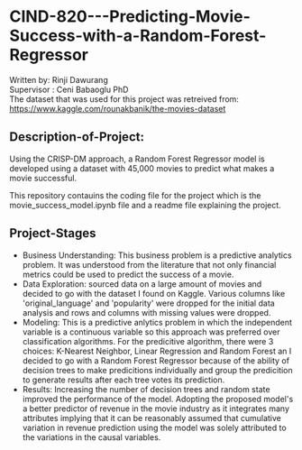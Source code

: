 # CIND-820---Predicting-Movie-Success-with-a-Random-Forest-Regressor

Written by: Rinji Dawurang
<br />
Supervisor : Ceni Babaoglu PhD
<br />
The dataset that was used for this project was retreived from:
https://www.kaggle.com/rounakbanik/the-movies-dataset 

## Description-of-Project: 

Using the CRISP-DM approach, a Random Forest Regressor model is developed using a dataset with 45,000 movies to predict what makes a movie successful.

This repository contauins the coding file for the project which is the movie_success_model.ipynb file and a readme file explaining the project.

## Project-Stages
* Business Understanding: This business problem is a predictive analytics problem. It was understood from the literature that not only financial metrics could be used to predict the success of a movie.
* Data Exploration: sourced data on a large amount of movies and decided to go with the dataset I found on Kaggle. Various columns like 'original_language' and 'popularity' were dropped for the initial data analysis and rows and columns with missing values were dropped.
* Modeling: This is a predictive anlytics problem in which the independent variable is a continuous variable so this approach was preferred over classification algorithms. For the predicitive algorithm, there were 3 choices: K-Nearest Neighbor, Linear Regression and Random Forest an I decided to go with a Random Forest Regressor because of the ability of decision trees to make predicitions individually and group the predicition to generate results after each tree votes its prediction.
* Results: Increasing the number of decision trees and random state improved the performance of the model. Adopting the proposed model's a better predictor of revenue in the movie industry as it integrates many attributes implying that it can be reasonably assumed that cumulative variation in revenue prediction using the model was solely attributed to the variations in the causal variables. 
